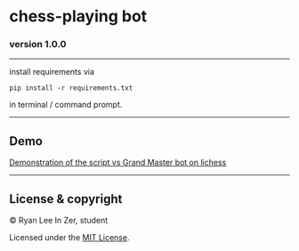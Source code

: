 # chess-playing bot

### version 1.0.0

---
install requirements via 

`pip install -r requirements.txt` 

in terminal / command prompt.

---
## Demo
<a href='https://imgur.com/a/Mb3OwGO'>Demonstration of the script vs Grand Master bot on lichess</a>

---
## License & copyright

© Ryan Lee In Zer, student

Licensed under the [MIT License](LICENSE).